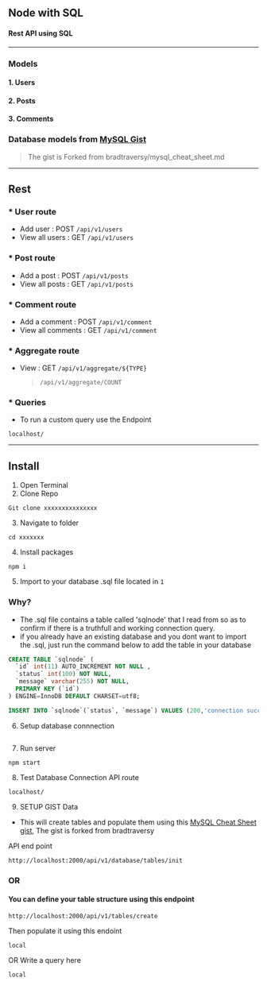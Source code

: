 ## Node with SQL

#### Rest API using SQL

---

### Models

#### 1. Users

#### 2. Posts

#### 3. Comments

### Database models from [MySQL Gist](https://gist.github.com/aknjoroge/3586b8d6692d900cf7d420a159600a31)

> The gist is Forked from bradtraversy/mysql_cheat_sheet.md

---

## Rest

### \* User route

- Add user : POST `/api/v1/users`
- View all users : GET `/api/v1/users`

### \* Post route

- Add a post : POST `/api/v1/posts`
- View all posts : GET `/api/v1/posts`

### \* Comment route

- Add a comment : POST `/api/v1/comment`
- View all comments : GET `/api/v1/comment`

### \* Aggregate route

- View : GET `/api/v1/aggregate/${TYPE}`
  > `/api/v1/aggregate/COUNT`

### \* Queries

- To run a custom query use the Endpoint

```
localhost/
```

---

## Install

1. Open Terminal
2. Clone Repo

```
Git clone xxxxxxxxxxxxxxx
```

3. Navigate to folder

```
cd xxxxxxx
```

4. Install packages

```
npm i
```

5. Import to your database .sql file located in `1`

### Why?

- The .sql file contains a table called 'sqlnode' that I read from so as to confirm if there is a truthfull and working connection query.
- if you already have an existing database and you dont want to import the .sql, just run the command below to add the table in your database

```SQL
CREATE TABLE `sqlnode` (
  `id` int(11) AUTO_INCREMENT NOT NULL ,
  `status` int(100) NOT NULL,
  `message` varchar(255) NOT NULL,
  PRIMARY KEY (`id`)
) ENGINE=InnoDB DEFAULT CHARSET=utf8;

INSERT INTO `sqlnode`(`status`, `message`) VALUES (200,'connection success');
```

6. Setup database connnection

```

```

7. Run server

```
npm start
```

8. Test Database Connection
   API route

```
localhost/
```

9. SETUP GIST Data

- This will create tables and populate them using this [MySQL Cheat Sheet gist](sss), The gist is forked from bradtraversy

API end point

```
http://localhost:2000/api/v1/database/tables/init
```

### OR

#### You can define your table structure using this endpoint

```
http://localhost:2000/api/v1/tables/create
```

Then populate it using this endoint

```
local
```

OR Write a query here

```
local
```
